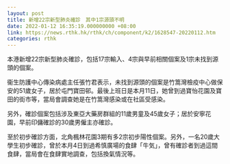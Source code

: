 ```yaml
---
layout: post
title: 新增22宗新型肺炎確診　其中1宗源頭不明
date: 2022-01-12 16:35:19.000000000 +08:00
link: https://news.rthk.hk/rthk/ch/component/k2/1628547-20220112.htm
categories: rthk
---
```


本港新增22宗新型肺炎確診，包括17宗輸入、4宗與早前相關個案及1宗未找到源頭的個案。

衞生防護中心傳染病處主任張竹君表示，未找到源頭的個案是竹篙灣檢疫中心做保安的51歲女子，居於屯門寶田邨。最後上班日是本月11日，她曾到過寶怡花園及寶田的街市等，當局會調查她是在竹篙灣感染或在社區受感染。

另外，確診個案包括涉及東亞大藥房群組的11歲男童及45歲女子；居於安寧花園，早前印傭確診的30歲男僱主亦確診。

至於初步確診方面，北角楓林花園3期有多2宗初步陽性個案。另外，一名20歲大學生初步確診，曾於本月4日到過希慎廣場的食肆「牛気」，曾有確診者到過這間食肆，當局會在食肆實地調查，包括換氣情況等。
